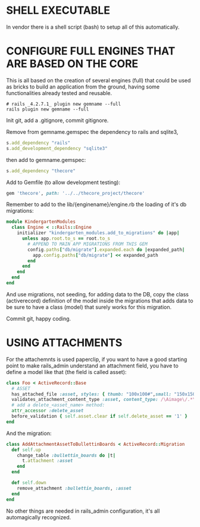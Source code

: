 # SHELL EXECUTABLE

In vendor there is a shell script (bash) to setup all of this automatically.

# CONFIGURE FULL ENGINES THAT ARE BASED ON THE CORE

This is all based on the creation of several engines (full) that could be used as bricks to build an application from the ground, having some functionalities already tested and reusable.

```shell
# rails _4.2.7.1_ plugin new gemname --full
rails plugin new gemname --full
```

Init git, add a .gitignore, commit gitignore.

Remove from gemname.gemspec the dependency to rails and sqlite3,

```ruby
s.add_dependency "rails"
s.add_development_dependency "sqlite3"
```

then add to gemname.gemspec:

```ruby
s.add_dependency "thecore"
```

Add to Gemfile (to allow development testing):

```ruby
gem 'thecore', path: '../../thecore_project/thecore'
```

Remember to add to the lib/{enginename}/engine.rb the loading of it's db migrations:

```ruby
module KindergartenModules
  class Engine < ::Rails::Engine
    initializer "kindergarten_modules.add_to_migrations" do |app|
      unless app.root.to_s == root.to_s
        # APPEND TO MAIN APP MIGRATIONS FROM THIS GEM
        config.paths["db/migrate"].expanded.each do |expanded_path|
          app.config.paths["db/migrate"] << expanded_path
        end
      end
    end
  end
end
```

And use migrations, not seeding, for adding data to the DB, copy the class (activerecord) definition of the model inside the migrations that adds data to be sure to have a class (model) that surely works for this migration.

Commit git, happy coding.

# USING ATTACHMENTS

For the attachemnts is used paperclip, if you want to have a good starting point to make rails_admin understand an attachment field, you have to define a model like that (the field is called asset):

```ruby
class Foo < ActiveRecord::Base
  # ASSET
  has_attached_file :asset, styles: { thumb: "100x100#",small: "150x150>", medium: "200x200" }
  validates_attachment_content_type :asset, content_type: /\Aimage\/.*\Z/
  # add a delete_<asset_name> method:
  attr_accessor :delete_asset
  before_validation { self.asset.clear if self.delete_asset == '1' }
end
```

And the migration:

```ruby
class AddAttachmentAssetToBullettinBoards < ActiveRecord::Migration
  def self.up
    change_table :bullettin_boards do |t|
      t.attachment :asset
    end
  end

  def self.down
    remove_attachment :bullettin_boards, :asset
  end
end
```

No other things are needed in rails_admin configuration, it's all automagically recognized.
